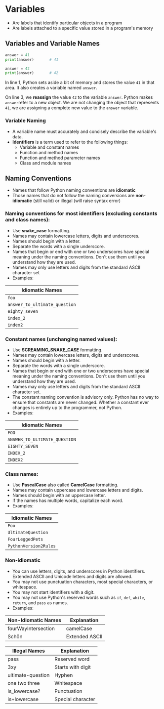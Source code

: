 # Variables

- Are labels that identify particular objects in a program
- Are labels attached to a specific value stored in a program's memory

## Variables and Variable Names

```python
answer = 41
print(answer)       # 41

answer = 42
print(answer)       # 42
```

In line 1, Python sets aside a bit of memory and stores the value `41` in that area. It also creates a variable named `answer`.

On line 3, we **reassign** the value `42` to the variable `answer`. Python makes `answer`refer to a new object. We are not changing the object that represents `41`, we are assigning a complete new value to the `answer` variable.

### Variable Naming

- A variable name must accurately and concisely describe the variable's data.
- **Identifiers** is a term used to refer to the following things:
	- Variable and constant names
	- Function and method names
	- Function and method parameter names
	- Class and module names

## Naming Conventions

- Names that follow Python naming conventions are **idiomatic**
- Those names that do not follow the naming conversions are **non-idiomatic** (still valid) or illegal (will raise syntax error)

### Naming conventions for most identifiers (excluding constants and class names):

- Use **snake_case** formatting.
- Names may contain lowercase letters, digits and underscores.
- Names should begin with a letter.
- Separate the words with a single underscore.
- Names that begin or end with one or two underscores have special meaning under the naming conventions. Don't use them until you understand how they are used.
- Names may only use letters and digits from the standard ASCII character set
- Examples:

|Idiomatic Names|
|---|
|`foo`|
|`answer_to_ultimate_question`|
|`eighty_seven`|
|`index_2`|
|`index2`|

### Constant names (unchanging named values):

- Use **SCREAMING_SNAKE_CASE** formatting.
- Names may contain lowercase letters, digits and underscores.
- Names should begin with a letter.
- Separate the words with a single underscore.
- Names that begin or end with one or two underscores have special meaning under the naming conventions. Don't use them until you understand how they are used.
- Names may only use letters and digits from the standard ASCII character set.
- The constant naming convention is advisory only. Python has no way to ensure that constants are never changed. Whether a constant ever changes is entirely up to the programmer, not Python.
- Examples:

|Idiomatic Names|
|---|
|`FOO`|
|`ANSWER_TO_ULTIMATE_QUESTION`|
|`EIGHTY_SEVEN`|
|`INDEX_2`|
|`INDEX2`|

### Class names:

- Use **PascalCase** also called **CamelCase** formatting.
- Names may contain uppercase and lowercase letters and digits.
- Names should begin with an uppercase letter.
- If the names has multiple words, capitalize each word.
- Examples:

|Idiomatic Names|
|---|
|`Foo`|
|`UltimateQuestion`|
|`FourLeggedPets`|
|`PythonVersion2Rules`|

### Non-idiomatic

- You can use letters, digits, and underscores in Python identifiers. Extended ASCII and Unicode letters and digits are allowed.
- You may not use punctuation characters, most special characters, or whitespace.
- You may not start identifiers with a digit.
- You may not use Python's reserved words such as `if`, `def`, `while`, `return`, and `pass` as names.
- Examples:

|Non-Idiomatic Names|Explanation|
|---|---|
|fourWayIntersection|camelCase|
|Schön|Extended ASCII|

|Illegal Names|Explanation|
|---|---|
|pass|Reserved word|
|3xy|Starts with digit|
|ultimate-question|Hyphen|
|one two three|Whitespace|
|is_lowercase?|Punctuation|
|is+lowercase|Special character|